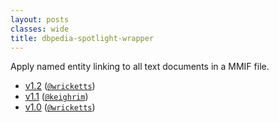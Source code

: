```yaml
---
layout: posts
classes: wide
title: dbpedia-spotlight-wrapper
---
```

Apply named entity linking to all text documents in a MMIF file.
- [v1.2](v1.2) ([`@wricketts`](https://github.com/wricketts))
- [v1.1](v1.1) ([`@keighrim`](https://github.com/keighrim))
- [v1.0](v1.0) ([`@wricketts`](https://github.com/wricketts))
